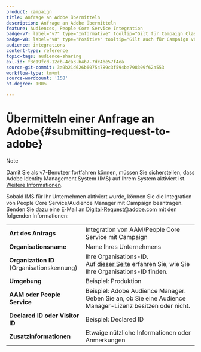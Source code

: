 ```yaml
---
product: campaign
title: Anfrage an Adobe übermitteln
description: Anfrage an Adobe übermitteln
feature: Audiences, People Core Service Integration
badge-v7: label="v7" type="Informative" tooltip="Gilt für Campaign Classic v7"
badge-v8: label="v8" type="Positive" tooltip="Gilt auch für Campaign v8"
audience: integrations
content-type: reference
topic-tags: audience-sharing
exl-id: f3c19fcd-12cb-4ca3-b4b7-7dc4be57f4ea
source-git-commit: 3a9b21d626b60754789c3f594ba798309f62a553
workflow-type: tm+mt
source-wordcount: '158'
ht-degree: 100%

---
```


# Übermitteln einer Anfrage an Adobe{#submitting-request-to-adobe}



>[!NOTE]
>
>Damit Sie als v7-Benutzer fortfahren können, müssen Sie sicherstellen, dass Adobe Identity Management System (IMS) auf Ihrem System aktiviert ist. [Weitere Informationen](../../integrations/using/about-adobe-id.md).

Sobald IMS für Ihr Unternehmen aktiviert wurde, können Sie die Integration von People Core Service/Audience Manager mit Campaign beantragen. Senden Sie dazu eine E-Mail an [Digital-Request@adobe.com](mailto:Digital-Request@adobe.com) mit den folgenden Informationen:

<table> 
 <tbody> 
  <tr> 
   <td> <strong>Art des Antrags</strong><br /> </td> 
   <td> Integration von AAM/People Core Service mit Campaign </td> 
  </tr> 
  <tr> 
   <td> <strong>Organisationsname</strong><br /> </td> 
   <td> Name Ihres Unternehmens </td> 
  </tr> 
  <tr> 
   <td> <strong>Organization ID</strong><br /> (Organisationskennung) </td> 
   <td> Ihre Organisations-ID. <br> Auf <a href="https://experienceleague.adobe.com/docs/core-services/interface/administration/organizations.html?lang=de">dieser Seite</a> erfahren Sie, wie Sie Ihre Organisations-ID finden.</td> 
  </tr> 
  <tr> 
   <td> <strong>Umgebung</strong><br /> </td> 
   <td> Beispiel: Produktion </td> 
  </tr> 
  <tr> 
   <td> <strong>AAM oder People Service</strong><br /> </td> 
   <td> Beispiel: Adobe Audience Manager. Geben Sie an, ob Sie eine Audience Manager-Lizenz besitzen oder nicht.</td> 
  </tr> 
  <tr> 
   <td> <strong>Declared ID oder Visitor ID</strong><br /> </td> 
   <td> Beispiel: Declared ID </td> 
  </tr> 
  <tr> 
   <td> <strong>Zusatzinformationen</strong><br /> </td> 
   <td> Etwaige nützliche Informationen oder Anmerkungen </td> 
  </tr> 
 </tbody> 
</table>
